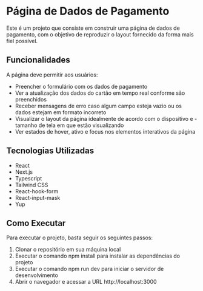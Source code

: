 # Página de Dados de Pagamento

Este é um projeto que consiste em construir uma página de dados de pagamento, com o objetivo de reproduzir o layout fornecido da forma mais fiel possível.

## Funcionalidades

A página deve permitir aos usuários:

- Preencher o formulário com os dados de pagamento
- Ver a atualização dos dados do cartão em tempo real conforme são preenchidos
- Receber mensagens de erro caso algum campo esteja vazio ou os dados estejam em formato incorreto
- Visualizar o layout da página idealmente de acordo com o dispositivo e - tamanho de tela em que estão visualizando
- Ver estados de hover, ativo e focus nos elementos interativos da página

## Tecnologias Utilizadas

- React
- Next.js
- Typescript
- Tailwind CSS
- React-hook-form
- React-input-mask
- Yup

## Como Executar

Para executar o projeto, basta seguir os seguintes passos:

1. Clonar o repositório em sua máquina local
2. Executar o comando npm install para instalar as dependências do projeto
3. Executar o comando npm run dev para iniciar o servidor de desenvolvimento
4. Abrir o navegador e acessar a URL http://localhost:3000
